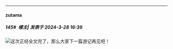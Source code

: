 ﻿
*****

####  zutama  
##### 145#         楼主| 发表于 2024-3-28 16:39

<img src="https://static.saraba1st.com/image/smiley/face2017/045.png" referrerpolicy="no-referrer">这次正经全文完了，那么大家下一篇游记再见吧！

